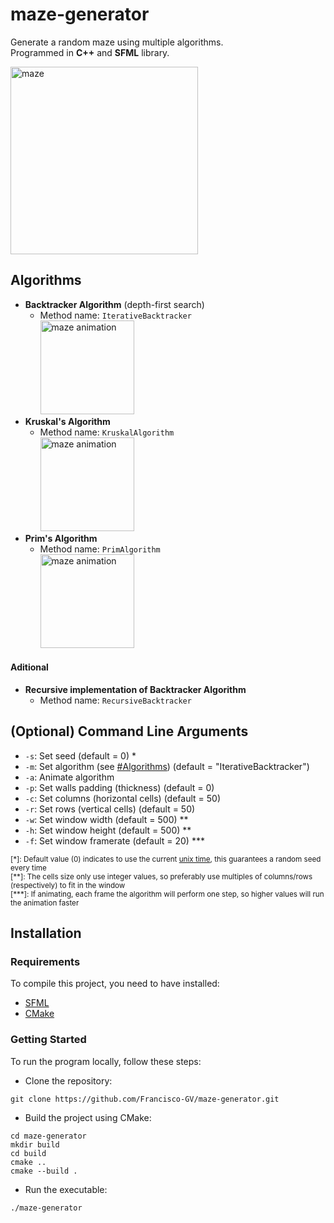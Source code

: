 # maze-generator
Generate a random maze using multiple algorithms.<br>
Programmed in **C++** and **SFML** library.

<img src="https://github.com/Francisco-GV/maze-generator/assets/54688495/6b83af93-37d9-4db2-8b62-ee455da786f6" alt="maze" width=300px>

## Algorithms
+ **Backtracker Algorithm** (depth-first search)<br>
    + Method name: `IterativeBacktracker` 
    <br><img src="https://github.com/Francisco-GV/maze-generator/assets/54688495/0bbf8e93-a323-4097-9161-f9299e49b271" alt="maze animation" width="150px">
+ **Kruskal's Algorithm**
    + Method name: `KruskalAlgorithm`
    <br><img src="https://github.com/Francisco-GV/maze-generator/assets/54688495/aa8e75ab-0f4a-4de6-815c-8ec44e986e68" alt="maze animation" width="150px">
+ **Prim's Algorithm**
    + Method name: `PrimAlgorithm`
    <br><img src="https://github.com/Francisco-GV/maze-generator/assets/54688495/287924e6-059e-4fb5-a71d-38bf661f9d3c" alt="maze animation" width="150px">
#### Aditional
+ **Recursive implementation of Backtracker Algorithm**
    + Method name: `RecursiveBacktracker`

## (Optional) Command Line Arguments
+ `-s`: Set seed (default = 0) \*
+ `-m`: Set algorithm (see [#Algorithms](#algorithms)) (default = "IterativeBacktracker")
+ `-a`: Animate algorithm
+ `-p`: Set walls padding (thickness) (default = 0)
+ `-c`: Set columns (horizontal cells) (default = 50)
+ `-r`: Set rows (vertical cells) (default = 50)
+ `-w`: Set window width (default = 500) \*\*
+ `-h`: Set window height (default = 500) \*\*
+ `-f`: Set window framerate (default = 20) \*\*\*

<sub>[\*]: Default value (0) indicates to use the current [unix time](https://en.wikipedia.org/wiki/Unix_time), this guarantees a random seed every time</sub>
<br>
<sub>[\*\*]: The cells size only use integer values, so preferably use multiples of columns/rows (respectively) to fit in the window</sub>
<br>
<sub>[\*\*\*]: If animating, each frame the algorithm will perform one step, so higher values will run the animation faster</sub>

## Installation

### Requirements
To compile this project, you need to have installed:
+ [SFML](https://www.sfml-dev.org/index.php)
+ [CMake](https://cmake.org/)

### Getting Started
To run the program locally, follow these steps:

+ Clone the repository:  

```
git clone https://github.com/Francisco-GV/maze-generator.git
```

+ Build the project using CMake:  
```
cd maze-generator
mkdir build
cd build
cmake ..
cmake --build .
```

+ Run the executable:

```
./maze-generator
```
